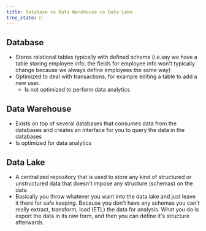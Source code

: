 ```yaml
---
title: Database vs Data Warehouse vs Data Lake
tree_state: 🌱
---
```


## Database
- Stores relational tables typically with defined schema (i.e.say we have a table storing employee info, the fields for employee info won't typically change because we always define employees the same way)
- Optimized to deal with transactions, for example editing a table to add a new user. 
	- Is not optimized to perform data analytics

## Data Warehouse
- Exists on top of several databases that consumes data from the databases and creates an interface for you to query the data in the databases
- Is optimized for data analytics

## Data Lake
- A centralized repository that is used to store any kind of structured or unstructured data that doesn't impose any structure (schemas) on the data
- Basically you throw whatever you want into the data lake and just leave it there for safe keeping. Because you don't have any schemas you can't really extract, transform, load (ETL) the data for analysis. What you do is export the data in its raw form, and then you can define it's structure afterwards.